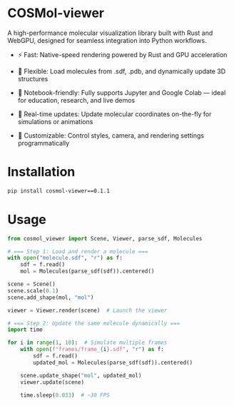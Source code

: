 # COSMol-viewer

A high-performance molecular visualization library built with Rust and WebGPU, designed for seamless integration into Python workflows.

- ⚡ Fast: Native-speed rendering powered by Rust and GPU acceleration

- 🧬 Flexible: Load molecules from .sdf, .pdb, and dynamically update 3D structures

- 📓 Notebook-friendly: Fully supports Jupyter and Google Colab — ideal for education, research, and live demos

- 🔁 Real-time updates: Update molecular coordinates on-the-fly for simulations or animations

- 🎨 Customizable: Control styles, camera, and rendering settings programmatically

# Installation

```sh
pip install cosmol-viewer==0.1.1
```

# Usage

```python
from cosmol_viewer import Scene, Viewer, parse_sdf, Molecules

# === Step 1: Load and render a molecule ===
with open("molecule.sdf", "r") as f:
    sdf = f.read()
    mol = Molecules(parse_sdf(sdf)).centered()

scene = Scene()
scene.scale(0.1)
scene.add_shape(mol, "mol")

viewer = Viewer.render(scene)  # Launch the viewer

# === Step 2: Update the same molecule dynamically ===
import time

for i in range(1, 10):  # Simulate multiple frames
    with open(f"frames/frame_{i}.sdf", "r") as f:
        sdf = f.read()
        updated_mol = Molecules(parse_sdf(sdf)).centered()

    scene.update_shape("mol", updated_mol)
    viewer.update(scene)

    time.sleep(0.033)  # ~30 FPS
```